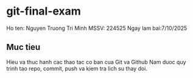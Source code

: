 # git-final-exam
Ho ten: Nguyen Truong Tri Minh
MSSV: 224525
Ngay lam bai:7/10/2025
## Muc tieu
Hieu va thuc hanh cac thao tac co ban cua Git va Github
Nam duoc quy trinh tao repo, commit, push va kiem tra lich su thay doi.
